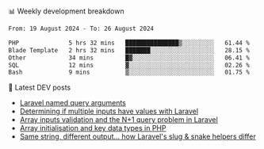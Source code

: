 📊 Weekly development breakdown
<!--START_SECTION:waka-->

```txt
From: 19 August 2024 - To: 26 August 2024

PHP              5 hrs 32 mins   ███████████████▒░░░░░░░░░   61.44 %
Blade Template   2 hrs 32 mins   ███████░░░░░░░░░░░░░░░░░░   28.15 %
Other            34 mins         █▓░░░░░░░░░░░░░░░░░░░░░░░   06.41 %
SQL              12 mins         ▓░░░░░░░░░░░░░░░░░░░░░░░░   02.26 %
Bash             9 mins          ▒░░░░░░░░░░░░░░░░░░░░░░░░   01.75 %
```

<!--END_SECTION:waka-->

📕 Latest DEV posts
<!-- BLOG-POST-LIST:START -->
- [Laravel named query arguments](https://dev.to/michaelvickersuk/laravel-named-query-arguments-28kd)
- [Determining if multiple inputs have values with Laravel](https://dev.to/michaelvickersuk/determining-if-multiple-inputs-have-values-with-laravel-km6)
- [Array inputs validation and the N+1 query problem in Laravel](https://dev.to/michaelvickersuk/array-inputs-validation-and-the-n1-query-problem-in-laravel-2agb)
- [Array initialisation and key data types in PHP](https://dev.to/michaelvickersuk/array-initialisation-and-key-data-types-in-php-1e5b)
- [Same string, different output... how Laravel&#39;s slug &amp; snake helpers differ](https://dev.to/michaelvickersuk/same-string-different-output-how-laravels-slug-snake-helpers-differ-1ccj)
<!-- BLOG-POST-LIST:END -->
